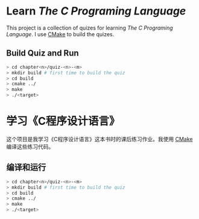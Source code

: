 # Learn _The C Programing Language_

This project is a collection of quizes for learning _The C Programing Language_. I use [CMake](https://cmake.org/) to build the quizes.

## Build Quiz and Run

```bash
> cd chapter<n>/quiz-<n>-<m>
> mkdir build # first time to build the quiz
> cd build
> cmake ../
> make
> ./<target>
```

# 学习《C程序设计语言》

这个项目是我学习《C程序设计语言》这本书时的课后练习作业。我使用 [CMake](https://cmake.org/) 编译这些练习代码。

## 编译和运行

```bash
> cd chapter<n>/quiz-<n>-<m>
> mkdir build # first time to build the quiz
> cd build
> cmake ../
> make
> ./<target>
```

